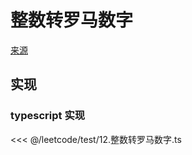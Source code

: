 # 整数转罗马数字
[来源](https://leetcode.cn/problems/integer-to-roman/)

## 实现

### typescript 实现

<<< @/leetcode/test/12.整数转罗马数字.ts

